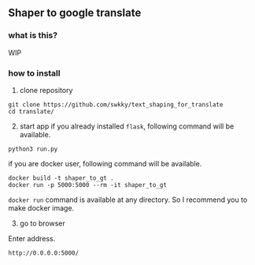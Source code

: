 Shaper to google translate
---
### what is this?
WIP

### how to install
1. clone repository
```
git clone https://github.com/swkky/text_shaping_for_translate
cd translate/
```

2. start app
if you already installed `flask`, following command will be available.
```
python3 run.py
```

if you are docker user, following command will be available.
```
docker build -t shaper_to_gt . 
docker run -p 5000:5000 --rm -it shaper_to_gt 
```
`docker run` command is available at any directory. So I recommend you to make docker image.

3. go to browser

Enter address.
```
http://0.0.0.0:5000/
```
